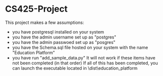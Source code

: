 # CS425-Project

This project makes a few assumptions:

- you have postgresql installed on your system
- you have the admin username set up as "postgres"
- you have the admin passwoed set up as "posgres"
- you have the Schema.sql file hosted on your system with the name "Education Platform"
- you have run "add_sample_data.py"
It will not work if these items have not been completed (in that order)
If all of this has been completed, you can launch the executable located in \dist\education_platform
